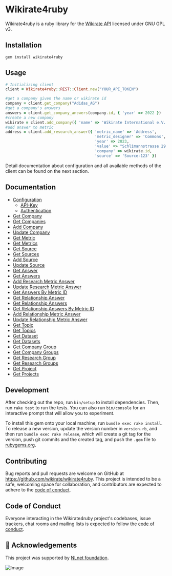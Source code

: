 # Wikirate4ruby

Wikirate4ruby is a ruby library for the [Wikirate API](https://wikirate.org/Use_the_API) licensed under GNU GPL v3.

## Installation

    gem install wikirate4ruby

## Usage

```ruby
# Initializing client
client = Wikirate4ruby::REST::Client.new("YOUR_API_TOKEN")

#get a company given the name or wikirate id
company = client.get_company("Adidas_AG")
#get a company's answers
answers = client.get_company_answers(company.id, { 'year' => 2022 })
#create a new company
wikirate = client.add_company({ 'name' => 'Wikirate International e.V.', 'headquarters' => 'Germany' })
#add answer to metric
address = client.add_research_answer({ 'metric_name' => 'Address',
                                       'metric_designer' => 'Commons',
                                       'year' => 2023,
                                       'value' => "Schlimannstrasse 29, Berlin",
                                       'company' => wikirate.id,
                                       'source' => 'Source-123' })
```

Detail documentation about configuration and all available methods of the client can be found on the next section.

## Documentation

- [Configuration](examples/Configuration.md#configuration)
    - [API-Key](examples/Configuration.md#api-key)
    - [Authentication](examples/Configuration.md#authentication)
- [Get Company](examples/Get%20Company.md#get-company)
- [Get Companies](examples/Get%20Companies.md#get-companies)
- [Add Company](examples/Add%20Company.md#add-company)
- [Update Company](examples/Update%20Company.md)
- [Get Metric](examples/Get%20Metric.md#get-metric)
- [Get Metrics](examples/Get%20Metrics.md#get-metrics)
- [Get Source](examples/Get%20Source.md#get-source)
- [Get Sources](examples/Get%20Sources.md#get-sources)
- [Add Source](examples/Add%20Source.md#add-source)
- [Update Source](examples/Update%20Source.md#update-source)
- [Get Answer](examples/Get%20Answer.md#get-answer)
- [Get Answers](examples/Get%20Answers.md#get-answers)
- [Add Research Metric Answer](examples/Add%20Research%20Metric%20Answer.md#add-research-metric-answer)
- [Update Research Metric Answer](examples/Update%20Research%20Metric%20Answer.md)
- [Get Answers By Metric ID](examples/Get%20Answers.md#get-answers-by-metric-id)
- [Get Relationship Answer](examples/Get%20Relationship%20Answer.md#get-relationship-answer)
- [Get Relationship Answers](examples/Get%20Relationship%20Answers.md#get-relationship-answers)
- [Get Relationship Answers By Metric ID](examples/Get%20Relationship%20Answers.md#get-relationship-answers-by-metric-id)
- [Add Relationship Metric Answer](examples/Add%20Relationship%20Metric%20Answer.md#add-relationship-metric-answer)
- [Update Relationship Metric Answer](examples/Update%20Relationship%20Metric%20Answer.md#update-relationship-metric-answer)
- [Get Topic](examples/Get%20Topic.md#get-topic)
- [Get Topics](examples/Get%20Topics.md#get-topics)
- [Get Dataset](examples/Get%20Dataset.md#get-dataset)
- [Get Datasets](examples/Get%20Datasets.md#get-datasets)
- [Get Company Group](examples/Get%20Company%20Group.md#get-company-group)
- [Get Company Groups](examples/Get%20Company%20Groups.md#get-company-groups)
- [Get Research Group](examples/Get%20Research%20Group.md#get-research-group)
- [Get Research Groups](examples/Get%20Research%20Groups.md#get-research-groups)
- [Get Project](examples/Get%20Project.md#get-project)
- [Get Projects](examples/Get%20Projects.md#get-projects)

## Development

After checking out the repo, run `bin/setup` to install dependencies. Then, run `rake test` to run the tests. You can
also run `bin/console` for an interactive prompt that will allow you to experiment.

To install this gem onto your local machine, run `bundle exec rake install`. To release a new version, update the
version number in `version.rb`, and then run `bundle exec rake release`, which will create a git tag for the version,
push git commits and the created tag, and push the `.gem` file to [rubygems.org](https://rubygems.org).

## Contributing

Bug reports and pull requests are welcome on GitHub at https://github.com/wikirate/wikirate4ruby. This project is
intended to be a safe, welcoming space for collaboration, and contributors are expected to adhere to
the [code of conduct](https://github.com/[USERNAME]/wikirate4ruby/blob/master/CODE_OF_CONDUCT.md).

## Code of Conduct

Everyone interacting in the Wikirate4ruby project's codebases, issue trackers, chat rooms and mailing lists is expected
to follow the [code of conduct](https://github.com/wikirate/wikirate4ruby/blob/master/CODE_OF_CONDUCT.md).

## 🎉 Acknowledgements

This project was supported by [NLnet foundation](https://nlnet.nl/).

![Image](https://nlnet.nl/logo/banner-160x60.png)
